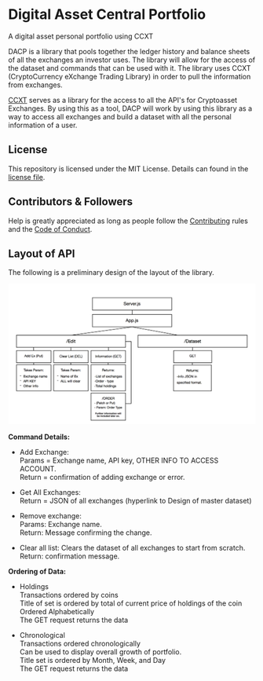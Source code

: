 # Digital Asset Central Portfolio
A digital asset personal portfolio using CCXT

DACP is a library that pools together the ledger history and balance sheets of all the exchanges an
investor uses. The library will allow for the access of the dataset and commands that can be used
with it. The library uses CCXT (CryptoCurrency eXchange Trading Library) in order to pull the
information from exchanges.

[CCXT](https://github.com/ccxt/ccxt) serves as a library for the access to all the API's for Cryptoasset Exchanges. By using this as a tool, DACP will work by using this library as a way to access all exchanges and build a
dataset with all the personal information of a user.

## License

This repository is licensed under the MIT License. Details can found in the [license file](https://github.com/Pyeskyhigh/DACP/blob/master/LICENSE).

## Contributors & Followers

Help is greatly appreciated as long as people follow the [Contributing]() rules and the [Code of
Conduct](https://github.com/Pyeskyhigh/DACP/blob/master/CODE_OF_CONDUCT.md).


## Layout of API

The following is a preliminary design of the layout of the library.

![picture](./misc/Layout_Of_API.png)

**Command Details:**

* Add Exchange: <br />
   Params = Exchange name, API key, OTHER INFO TO ACCESS ACCOUNT. <br />
   Return = confirmation of adding exchange or error.

* Get All Exchanges: <br />
   Return = JSON of all exchanges (hyperlink to Design of master dataset)

* Remove exchange: <br />
    Params: Exchange name. <br />
    Return: Message confirming the change.

* Clear all list: Clears the dataset of all exchanges to start from scratch. <br />
    Return: confirmation message.

**Ordering of Data:**

* Holdings <br />
Transactions ordered by coins <br />
Title of set is ordered by total of current price of holdings of the coin <br />
Ordered Alphabetically <br />
The GET request returns the data <br />

* Chronological <br />
Transactions ordered chronologically <br />
Can be used to display overall growth of portfolio. <br />
Title set is ordered by Month, Week, and Day <br />
The GET request returns the data
